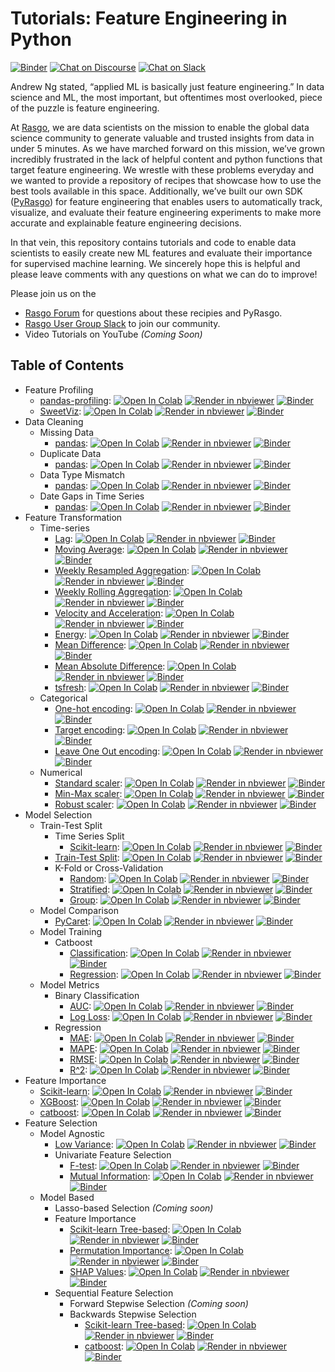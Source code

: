 # Tutorials: Feature Engineering in Python
[![Binder](https://mybinder.org/badge_logo.svg)](https://mybinder.org/v2/gh/rasgointelligence/feature-engineering-tutorials/main) [![Chat on Discourse](https://img.shields.io/discourse/status?server=https%3A%2F%2Fforum.rasgoml.com)](https://forum.rasgoml.com/) [![Chat on Slack](https://img.shields.io/badge/chat-on%20Slack-brightgreen.svg)](https://join.slack.com/t/rasgousergroup/shared_invite/zt-nytkq6np-ANEJvbUSbT2Gkvc8JICp3g)

Andrew Ng stated, “applied ML is basically just feature engineering.” In data science and ML, the most important, but oftentimes most overlooked, piece of the puzzle is feature engineering. 

At [Rasgo](https://www.rasgoml.com/), we are data scientists on the mission to enable the global data science community to generate valuable and trusted insights from data in under 5 minutes. As we have marched forward on this mission, we’ve grown incredibly frustrated in the lack of helpful content and python functions that target feature engineering. We wrestle with these problems everyday and we wanted to provide a repository of recipes that showcase how to use the best tools available in this space. Additionally, we’ve built our own SDK ([PyRasgo](https://github.com/rasgointelligence/pyrasgo/blob/main/tutorials/PyRasgo%20Tutorial.ipynb)) for feature engineering that enables users to automatically track, visualize, and evaluate their feature engineering experiments to make more accurate and explainable feature engineering decisions. 

In that vein, this repository contains tutorials and code to enable data scientists to easily create new ML features and evaluate their importance for supervised machine learning. We sincerely hope this is helpful and please leave comments with any questions on what we can do to improve!

Please join us on the 
* [Rasgo Forum](https://forum.rasgoml.com) for questions about these recipies and PyRasgo.
* [Rasgo User Group Slack](https://join.slack.com/t/rasgousergroup/shared_invite/zt-nytkq6np-ANEJvbUSbT2Gkvc8JICp3g) to join our community.
* Video Tutorials on YouTube _(Coming Soon)_

## Table of Contents
* Feature Profiling
    * [pandas-profiling](https://github.com/rasgointelligence/feature-engineering-tutorials/blob/main/feature-profiling/pandas-profiling.ipynb): [![Open In Colab](https://colab.research.google.com/assets/colab-badge.svg)](https://colab.research.google.com/github/rasgointelligence/feature-engineering-tutorials/blob/main/feature-profiling/pandas-profiling.ipynb) [![Render in nbviewer](https://github.com/jupyter/design/blob/master/logos/Badges/nbviewer_badge.svg)](https://nbviewer.jupyter.org/github/rasgointelligence/feature-engineering-tutorials/blob/main/feature-profiling/pandas-profiling.ipynb) [![Binder](https://mybinder.org/badge_logo.svg)](https://mybinder.org/v2/gh/rasgointelligence/feature-engineering-tutorials/main?filepath=feature-profiling/pandas-profiling.ipynb)
    * [SweetViz](https://github.com/rasgointelligence/feature-engineering-tutorials/blob/main/feature-profiling/SweetViz-profiling.ipynb): [![Open In Colab](https://colab.research.google.com/assets/colab-badge.svg)](https://colab.research.google.com/github/rasgointelligence/feature-engineering-tutorials/blob/main/feature-profiling/SweetViz-profiling.ipynb) [![Render in nbviewer](https://github.com/jupyter/design/blob/master/logos/Badges/nbviewer_badge.svg)](https://nbviewer.jupyter.org/github/rasgointelligence/feature-engineering-tutorials/blob/main/feature-profiling/SweetViz-profiling.ipynb) [![Binder](https://mybinder.org/badge_logo.svg)](https://mybinder.org/v2/gh/rasgointelligence/feature-engineering-tutorials/main?filepath=feature-profiling/SweetViz-profiling.ipynb)
* Data Cleaning
    * Missing Data
        * [pandas](https://github.com/rasgointelligence/feature-engineering-tutorials/blob/main/data-cleaning/pandas-missing-data.ipynb): [![Open In Colab](https://colab.research.google.com/assets/colab-badge.svg)](https://colab.research.google.com/github/rasgointelligence/feature-engineering-tutorials/blob/main/data-cleaning/pandas-missing-data.ipynb) [![Render in nbviewer](https://github.com/jupyter/design/blob/master/logos/Badges/nbviewer_badge.svg)](https://nbviewer.jupyter.org/github/rasgointelligence/feature-engineering-tutorials/blob/main/data-cleaning/pandas-missing-data.ipynb) [![Binder](https://mybinder.org/badge_logo.svg)](https://mybinder.org/v2/gh/rasgointelligence/feature-engineering-tutorials/main?filepath=data-cleaning/pandas-missing-data.ipynb)
    * Duplicate Data
        * [pandas](https://github.com/rasgointelligence/feature-engineering-tutorials/blob/main/data-cleaning/pandas-duplicate-data.ipynb): [![Open In Colab](https://colab.research.google.com/assets/colab-badge.svg)](https://colab.research.google.com/github/rasgointelligence/feature-engineering-tutorials/blob/main/data-cleaning/pandas-duplicate-data.ipynb) [![Render in nbviewer](https://github.com/jupyter/design/blob/master/logos/Badges/nbviewer_badge.svg)](https://nbviewer.jupyter.org/github/rasgointelligence/feature-engineering-tutorials/blob/main/data-cleaning/pandas-duplicate-data.ipynb) [![Binder](https://mybinder.org/badge_logo.svg)](https://mybinder.org/v2/gh/rasgointelligence/feature-engineering-tutorials/main?filepath=data-cleaning/pandas-duplicate-data.ipynb)
    * Data Type Mismatch
        * [pandas](https://github.com/rasgointelligence/feature-engineering-tutorials/blob/main/data-cleaning/pandas-data-type-mismatch.ipynb): [![Open In Colab](https://colab.research.google.com/assets/colab-badge.svg)](https://colab.research.google.com/github/rasgointelligence/feature-engineering-tutorials/blob/main/data-cleaning/pandas-data-type-mismatch.ipynb) [![Render in nbviewer](https://github.com/jupyter/design/blob/master/logos/Badges/nbviewer_badge.svg)](https://nbviewer.jupyter.org/github/rasgointelligence/feature-engineering-tutorials/blob/main/data-cleaning/pandas-data-type-mismatch.ipynb) [![Binder](https://mybinder.org/badge_logo.svg)](https://mybinder.org/v2/gh/rasgointelligence/feature-engineering-tutorials/main?filepath=data-cleaning/pandas-data-type-mismatch.ipynb)
    * Date Gaps in Time Series
        * [pandas](https://github.com/rasgointelligence/feature-engineering-tutorials/blob/main/data-cleaning/pandas-date-gaps.ipynb): [![Open In Colab](https://colab.research.google.com/assets/colab-badge.svg)](https://colab.research.google.com/github/rasgointelligence/feature-engineering-tutorials/blob/main/data-cleaning/pandas-date-gaps.ipynb) [![Render in nbviewer](https://github.com/jupyter/design/blob/master/logos/Badges/nbviewer_badge.svg)](https://nbviewer.jupyter.org/github/rasgointelligence/feature-engineering-tutorials/blob/main/data-cleaning/pandas-date-gaps.ipynb) [![Binder](https://mybinder.org/badge_logo.svg)](https://mybinder.org/v2/gh/rasgointelligence/feature-engineering-tutorials/main?filepath=data-cleaning/pandas-date-gaps.ipynb)
* Feature Transformation 
    * Time-series
        * [Lag](https://github.com/rasgointelligence/feature-engineering-tutorials/blob/main/feature-transformation/time-series/pandas-lag.ipynb): [![Open In Colab](https://colab.research.google.com/assets/colab-badge.svg)](https://colab.research.google.com/github/rasgointelligence/feature-engineering-tutorials/blob/main/feature-transformation/time-series/pandas-lag.ipynb) [![Render in nbviewer](https://github.com/jupyter/design/blob/master/logos/Badges/nbviewer_badge.svg)](https://nbviewer.jupyter.org/github/rasgointelligence/feature-engineering-tutorials/blob/main/feature-transformation/time-series/pandas-lag.ipynb) [![Binder](https://mybinder.org/badge_logo.svg)](https://mybinder.org/v2/gh/rasgointelligence/feature-engineering-tutorials/main?filepath=feature-transformation/time-series/pandas-lag.ipynb)
        * [Moving Average](https://github.com/rasgointelligence/feature-engineering-tutorials/blob/main/feature-transformation/time-series/pandas-moving-average.ipynb): [![Open In Colab](https://colab.research.google.com/assets/colab-badge.svg)](https://colab.research.google.com/github/rasgointelligence/feature-engineering-tutorials/blob/main/feature-transformation/time-series/pandas-moving-average.ipynb) [![Render in nbviewer](https://github.com/jupyter/design/blob/master/logos/Badges/nbviewer_badge.svg)](https://nbviewer.jupyter.org/github/rasgointelligence/feature-engineering-tutorials/blob/main/feature-transformation/time-series/pandas-moving-average.ipynb) [![Binder](https://mybinder.org/badge_logo.svg)](https://mybinder.org/v2/gh/rasgointelligence/feature-engineering-tutorials/main?filepath=feature-transformation/time-series/pandas-moving-average.ipynb)
        * [Weekly Resampled Aggregation](https://github.com/rasgointelligence/feature-engineering-tutorials/blob/main/feature-transformation/time-series/pandas-aggregate-weekly.ipynb): [![Open In Colab](https://colab.research.google.com/assets/colab-badge.svg)](https://colab.research.google.com/github/rasgointelligence/feature-engineering-tutorials/blob/main/feature-transformation/time-series/pandas-aggregate-weekly.ipynb) [![Render in nbviewer](https://github.com/jupyter/design/blob/master/logos/Badges/nbviewer_badge.svg)](https://nbviewer.jupyter.org/github/rasgointelligence/feature-engineering-tutorials/blob/main/feature-transformation/time-series/pandas-aggregate-weekly.ipynb) [![Binder](https://mybinder.org/badge_logo.svg)](https://mybinder.org/v2/gh/rasgointelligence/feature-engineering-tutorials/main?filepath=feature-transformation/time-series/pandas-aggregate-weekly.ipynb)
        * [Weekly Rolling Aggregation](https://github.com/rasgointelligence/feature-engineering-tutorials/blob/main/feature-transformation/time-series/pandas-aggregate-rolling-weekly.ipynb): [![Open In Colab](https://colab.research.google.com/assets/colab-badge.svg)](https://colab.research.google.com/github/rasgointelligence/feature-engineering-tutorials/blob/main/feature-transformation/time-series/pandas-aggregate-rolling-weekly.ipynb) [![Render in nbviewer](https://github.com/jupyter/design/blob/master/logos/Badges/nbviewer_badge.svg)](https://nbviewer.jupyter.org/github/rasgointelligence/feature-engineering-tutorials/blob/main/feature-transformation/time-series/pandas-aggregate-rolling-weekly.ipynb) [![Binder](https://mybinder.org/badge_logo.svg)](https://mybinder.org/v2/gh/rasgointelligence/feature-engineering-tutorials/main?filepath=feature-transformation/time-series/pandas-aggregate-rolling-weekly.ipynb)
        * [Velocity and Acceleration](https://github.com/rasgointelligence/feature-engineering-tutorials/blob/main/feature-transformation/time-series/pandas-velocity-acceleration.ipynb): [![Open In Colab](https://colab.research.google.com/assets/colab-badge.svg)](https://colab.research.google.com/github/rasgointelligence/feature-engineering-tutorials/blob/main/feature-transformation/time-series/pandas-velocity-acceleration.ipynb) [![Render in nbviewer](https://github.com/jupyter/design/blob/master/logos/Badges/nbviewer_badge.svg)](https://nbviewer.jupyter.org/github/rasgointelligence/feature-engineering-tutorials/blob/main/feature-transformation/time-series/pandas-velocity-acceleration.ipynb) [![Binder](https://mybinder.org/badge_logo.svg)](https://mybinder.org/v2/gh/rasgointelligence/feature-engineering-tutorials/main?filepath=feature-transformation/time-series/pandas-velocity-acceleration.ipynb)
        * [Energy](https://github.com/rasgointelligence/feature-engineering-tutorials/blob/main/feature-transformation/time-series/pandas-energy.ipynb): [![Open In Colab](https://colab.research.google.com/assets/colab-badge.svg)](https://colab.research.google.com/github/rasgointelligence/feature-engineering-tutorials/blob/main/feature-transformation/time-series/pandas-energy.ipynb) [![Render in nbviewer](https://github.com/jupyter/design/blob/master/logos/Badges/nbviewer_badge.svg)](https://nbviewer.jupyter.org/github/rasgointelligence/feature-engineering-tutorials/blob/main/feature-transformation/time-series/pandas-energy.ipynb) [![Binder](https://mybinder.org/badge_logo.svg)](https://mybinder.org/v2/gh/rasgointelligence/feature-engineering-tutorials/main?filepath=feature-transformation/time-series/pandas-energy.ipynb)
        * [Mean Difference](https://github.com/rasgointelligence/feature-engineering-tutorials/blob/main/feature-transformation/time-series/pandas-mean-difference.ipynb): [![Open In Colab](https://colab.research.google.com/assets/colab-badge.svg)](https://colab.research.google.com/github/rasgointelligence/feature-engineering-tutorials/blob/main/feature-transformation/time-series/pandas-mean-difference.ipynb) [![Render in nbviewer](https://github.com/jupyter/design/blob/master/logos/Badges/nbviewer_badge.svg)](https://nbviewer.jupyter.org/github/rasgointelligence/feature-engineering-tutorials/blob/main/feature-transformation/time-series/pandas-mean-difference.ipynb) [![Binder](https://mybinder.org/badge_logo.svg)](https://mybinder.org/v2/gh/rasgointelligence/feature-engineering-tutorials/main?filepath=feature-transformation/time-series/pandas-mean-difference.ipynb)
        * [Mean Absolute Difference](https://github.com/rasgointelligence/feature-engineering-tutorials/blob/main/feature-transformation/time-series/pandas-mean-absolute-difference.ipynb): [![Open In Colab](https://colab.research.google.com/assets/colab-badge.svg)](https://colab.research.google.com/github/rasgointelligence/feature-engineering-tutorials/blob/main/feature-transformation/time-series/pandas-mean-absolute-difference.ipynb) [![Render in nbviewer](https://github.com/jupyter/design/blob/master/logos/Badges/nbviewer_badge.svg)](https://nbviewer.jupyter.org/github/rasgointelligence/feature-engineering-tutorials/blob/main/feature-transformation/time-series/pandas-mean-absolute-difference.ipynb) [![Binder](https://mybinder.org/badge_logo.svg)](https://mybinder.org/v2/gh/rasgointelligence/feature-engineering-tutorials/main?filepath=feature-transformation/time-series/pandas-mean-absolute-difference.ipynb)
        * [tsfresh](https://github.com/rasgointelligence/feature-engineering-tutorials/blob/main/feature-transformation/time-series/tsfresh.ipynb): [![Open In Colab](https://colab.research.google.com/assets/colab-badge.svg)](https://colab.research.google.com/github/rasgointelligence/feature-engineering-tutorials/blob/main/feature-transformation/time-series/tsfresh.ipynb) [![Render in nbviewer](https://github.com/jupyter/design/blob/master/logos/Badges/nbviewer_badge.svg)](https://nbviewer.jupyter.org/github/rasgointelligence/feature-engineering-tutorials/blob/main/feature-transformation/time-series/tsfresh.ipynb) [![Binder](https://mybinder.org/badge_logo.svg)](https://mybinder.org/v2/gh/rasgointelligence/feature-engineering-tutorials/main?filepath=feature-transformation/time-series/tsfresh.ipynb)
    * Categorical
        * [One-hot encoding](https://github.com/rasgointelligence/feature-engineering-tutorials/blob/main/feature-transformation/categorical/one-hot-encoding.ipynb): [![Open In Colab](https://colab.research.google.com/assets/colab-badge.svg)](https://colab.research.google.com/github/rasgointelligence/feature-engineering-tutorials/blob/main/feature-transformation/categorical/one-hot-encoding.ipynb) [![Render in nbviewer](https://github.com/jupyter/design/blob/master/logos/Badges/nbviewer_badge.svg)](https://nbviewer.jupyter.org/github/rasgointelligence/feature-engineering-tutorials/blob/main/feature-transformation/categorical/one-hot-encoding.ipynb) [![Binder](https://mybinder.org/badge_logo.svg)](https://mybinder.org/v2/gh/rasgointelligence/feature-engineering-tutorials/main?filepath=feature-transformation/categorical/one-hot-encoding.ipynb)
        * [Target encoding](https://github.com/rasgointelligence/feature-engineering-tutorials/blob/main/feature-transformation/categorical/target-encoding.ipynb): [![Open In Colab](https://colab.research.google.com/assets/colab-badge.svg)](https://colab.research.google.com/github/rasgointelligence/feature-engineering-tutorials/blob/main/feature-transformation/categorical/target-encoding.ipynb) [![Render in nbviewer](https://github.com/jupyter/design/blob/master/logos/Badges/nbviewer_badge.svg)](https://nbviewer.jupyter.org/github/rasgointelligence/feature-engineering-tutorials/blob/main/feature-transformation/categorical/target-encoding.ipynb) [![Binder](https://mybinder.org/badge_logo.svg)](https://mybinder.org/v2/gh/rasgointelligence/feature-engineering-tutorials/main?filepath=feature-transformation/categorical/target-encoding.ipynb)
        * [Leave One Out encoding](https://github.com/rasgointelligence/feature-engineering-tutorials/blob/main/feature-transformation/categorical/leave-one-out-encoding.ipynb): [![Open In Colab](https://colab.research.google.com/assets/colab-badge.svg)](https://colab.research.google.com/github/rasgointelligence/feature-engineering-tutorials/blob/main/feature-transformation/categorical/leave-one-out-encoding.ipynb) [![Render in nbviewer](https://github.com/jupyter/design/blob/master/logos/Badges/nbviewer_badge.svg)](https://nbviewer.jupyter.org/github/rasgointelligence/feature-engineering-tutorials/blob/main/feature-transformation/categorical/leave-one-out-encoding.ipynb) [![Binder](https://mybinder.org/badge_logo.svg)](https://mybinder.org/v2/gh/rasgointelligence/feature-engineering-tutorials/main?filepath=feature-transformation/categorical/leave-one-out-encoding.ipynb)
    * Numerical
        * [Standard scaler](https://github.com/rasgointelligence/feature-engineering-tutorials/blob/main/feature-transformation/numerical/standard-scaler.ipynb): [![Open In Colab](https://colab.research.google.com/assets/colab-badge.svg)](https://colab.research.google.com/github/rasgointelligence/feature-engineering-tutorials/blob/main/feature-transformation/numerical/standard-scaler.ipynb) [![Render in nbviewer](https://github.com/jupyter/design/blob/master/logos/Badges/nbviewer_badge.svg)](https://nbviewer.jupyter.org/github/rasgointelligence/feature-engineering-tutorials/blob/main/feature-transformation/numerical/standard-scaler.ipynb) [![Binder](https://mybinder.org/badge_logo.svg)](https://mybinder.org/v2/gh/rasgointelligence/feature-engineering-tutorials/main?filepath=feature-transformation/numerical/standard-scaler.ipynb)
        * [Min-Max scaler](https://github.com/rasgointelligence/feature-engineering-tutorials/blob/main/feature-transformation/numerical/min-max-scaler.ipynb): [![Open In Colab](https://colab.research.google.com/assets/colab-badge.svg)](https://colab.research.google.com/github/rasgointelligence/feature-engineering-tutorials/blob/main/feature-transformation/numerical/min-max-scaler.ipynb) [![Render in nbviewer](https://github.com/jupyter/design/blob/master/logos/Badges/nbviewer_badge.svg)](https://nbviewer.jupyter.org/github/rasgointelligence/feature-engineering-tutorials/blob/main/feature-transformation/numerical/min-max-scaler.ipynb) [![Binder](https://mybinder.org/badge_logo.svg)](https://mybinder.org/v2/gh/rasgointelligence/feature-engineering-tutorials/main?filepath=feature-transformation/numerical/min-max-scaler.ipynb)
        * [Robust scaler](https://github.com/rasgointelligence/feature-engineering-tutorials/blob/main/feature-transformation/numerical/robust-scaler.ipynb): [![Open In Colab](https://colab.research.google.com/assets/colab-badge.svg)](https://colab.research.google.com/github/rasgointelligence/feature-engineering-tutorials/blob/main/feature-transformation/numerical/robust-scaler.ipynb) [![Render in nbviewer](https://github.com/jupyter/design/blob/master/logos/Badges/nbviewer_badge.svg)](https://nbviewer.jupyter.org/github/rasgointelligence/feature-engineering-tutorials/blob/main/feature-transformation/numerical/robust-scaler.ipynb) [![Binder](https://mybinder.org/badge_logo.svg)](https://mybinder.org/v2/gh/rasgointelligence/feature-engineering-tutorials/main?filepath=feature-transformation/numerical/robust-scaler.ipynb)
* Model Selection
    * Train-Test Split
        * Time Series Split
            * [Scikit-learn](https://github.com/rasgointelligence/feature-engineering-tutorials/blob/main/model-selection/sklearn-time-series-split.ipynb): [![Open In Colab](https://colab.research.google.com/assets/colab-badge.svg)](https://colab.research.google.com/github/rasgointelligence/feature-engineering-tutorials/blob/main/model-selection/sklearn-time-series-split.ipynb) [![Render in nbviewer](https://github.com/jupyter/design/blob/master/logos/Badges/nbviewer_badge.svg)](https://nbviewer.jupyter.org/github/rasgointelligence/feature-engineering-tutorials/blob/main/model-selection/sklearn-time-series-split.ipynb) [![Binder](https://mybinder.org/badge_logo.svg)](https://mybinder.org/v2/gh/rasgointelligence/feature-engineering-tutorials/main?filepath=model-selection/sklearn-time-series-split.ipynb)
        * [Train-Test Split](https://github.com/rasgointelligence/feature-engineering-tutorials/blob/main/model-selection/sklearn-train-test-split.ipynb): [![Open In Colab](https://colab.research.google.com/assets/colab-badge.svg)](https://colab.research.google.com/github/rasgointelligence/feature-engineering-tutorials/blob/main/model-selection/sklearn-train-test-split.ipynb) [![Render in nbviewer](https://github.com/jupyter/design/blob/master/logos/Badges/nbviewer_badge.svg)](https://nbviewer.jupyter.org/github/rasgointelligence/feature-engineering-tutorials/blob/main/model-selection/sklearn-train-test-split.ipynb) [![Binder](https://mybinder.org/badge_logo.svg)](https://mybinder.org/v2/gh/rasgointelligence/feature-engineering-tutorials/main?filepath=model-selection/sklearn-train-test-split.ipynb)
        * K-Fold or Cross-Validation
            * [Random](https://github.com/rasgointelligence/feature-engineering-tutorials/blob/main/model-selection/sklearn-cross-validation-split.ipynb): [![Open In Colab](https://colab.research.google.com/assets/colab-badge.svg)](https://colab.research.google.com/github/rasgointelligence/feature-engineering-tutorials/blob/main/model-selection/sklearn-cross-validation-split.ipynb) [![Render in nbviewer](https://github.com/jupyter/design/blob/master/logos/Badges/nbviewer_badge.svg)](https://nbviewer.jupyter.org/github/rasgointelligence/feature-engineering-tutorials/blob/main/model-selection/sklearn-cross-validation-split.ipynb) [![Binder](https://mybinder.org/badge_logo.svg)](https://mybinder.org/v2/gh/rasgointelligence/feature-engineering-tutorials/main?filepath=model-selection/sklearn-cross-validation-split.ipynb)
            * [Stratified](https://github.com/rasgointelligence/feature-engineering-tutorials/blob/main/model-selection/sklearn-stratified-cross-validation-split.ipynb): [![Open In Colab](https://colab.research.google.com/assets/colab-badge.svg)](https://colab.research.google.com/github/rasgointelligence/feature-engineering-tutorials/blob/main/model-selection/sklearn-stratified-cross-validation-split.ipynb) [![Render in nbviewer](https://github.com/jupyter/design/blob/master/logos/Badges/nbviewer_badge.svg)](https://nbviewer.jupyter.org/github/rasgointelligence/feature-engineering-tutorials/blob/main/model-selection/sklearn-stratified-cross-validation-split.ipynb) [![Binder](https://mybinder.org/badge_logo.svg)](https://mybinder.org/v2/gh/rasgointelligence/feature-engineering-tutorials/main?filepath=model-selection/sklearn-stratified-cross-validation-split.ipynb)
            * [Group](https://github.com/rasgointelligence/feature-engineering-tutorials/blob/main/model-selection/sklearn-group-cross-validation-split.ipynb): [![Open In Colab](https://colab.research.google.com/assets/colab-badge.svg)](https://colab.research.google.com/github/rasgointelligence/feature-engineering-tutorials/blob/main/model-selection/sklearn-group-cross-validation-split.ipynb) [![Render in nbviewer](https://github.com/jupyter/design/blob/master/logos/Badges/nbviewer_badge.svg)](https://nbviewer.jupyter.org/github/rasgointelligence/feature-engineering-tutorials/blob/main/model-selection/sklearn-group-cross-validation-split.ipynb) [![Binder](https://mybinder.org/badge_logo.svg)](https://mybinder.org/v2/gh/rasgointelligence/feature-engineering-tutorials/main?filepath=model-selection/sklearn-group-cross-validation-split.ipynb)
    * Model Comparison
        * [PyCaret](https://github.com/rasgointelligence/feature-engineering-tutorials/blob/main/model-selection/model-comparison/pycaret-comparison.ipynb): [![Open In Colab](https://colab.research.google.com/assets/colab-badge.svg)](https://colab.research.google.com/github/rasgointelligence/feature-engineering-tutorials/blob/main/model-selection/model-comparison/pycaret-comparison.ipynb) [![Render in nbviewer](https://github.com/jupyter/design/blob/master/logos/Badges/nbviewer_badge.svg)](https://nbviewer.jupyter.org/github/rasgointelligence/feature-engineering-tutorials/blob/main/model-selection/model-comparison/pycaret-comparison.ipynb) [![Binder](https://mybinder.org/badge_logo.svg)](https://mybinder.org/v2/gh/rasgointelligence/feature-engineering-tutorials/main?filepath=model-selection/model-comparison/pycaret-comparison.ipynb)
    * Model Training
        * Catboost
            * [Classification](https://github.com/rasgointelligence/feature-engineering-tutorials/blob/main/model-selection/model-training/catboost-classification.ipynb): [![Open In Colab](https://colab.research.google.com/assets/colab-badge.svg)](https://colab.research.google.com/github/rasgointelligence/feature-engineering-tutorials/blob/main/model-selection/model-training/catboost-classification.ipynb) [![Render in nbviewer](https://github.com/jupyter/design/blob/master/logos/Badges/nbviewer_badge.svg)](https://nbviewer.jupyter.org/github/rasgointelligence/feature-engineering-tutorials/blob/main/model-selection/model-training/catboost-classification.ipynb) [![Binder](https://mybinder.org/badge_logo.svg)](https://mybinder.org/v2/gh/rasgointelligence/feature-engineering-tutorials/main?filepath=model-selection/model-training/catboost-classification.ipynb)
            * [Regression](https://github.com/rasgointelligence/feature-engineering-tutorials/blob/main/model-selection/model-training/catboost-regression.ipynb): [![Open In Colab](https://colab.research.google.com/assets/colab-badge.svg)](https://colab.research.google.com/github/rasgointelligence/feature-engineering-tutorials/blob/main/model-selection/model-training/catboost-regression.ipynb) [![Render in nbviewer](https://github.com/jupyter/design/blob/master/logos/Badges/nbviewer_badge.svg)](https://nbviewer.jupyter.org/github/rasgointelligence/feature-engineering-tutorials/blob/main/model-selection/model-training/catboost-regression.ipynb) [![Binder](https://mybinder.org/badge_logo.svg)](https://mybinder.org/v2/gh/rasgointelligence/feature-engineering-tutorials/main?filepath=model-selection/model-training/catboost-regression.ipynb)
    * Model Metrics
        * Binary Classification
            * [AUC](https://github.com/rasgointelligence/feature-engineering-tutorials/blob/main/model-selection/model-metrics/catboost-categorical-AUC.ipynb): [![Open In Colab](https://colab.research.google.com/assets/colab-badge.svg)](https://colab.research.google.com/github/rasgointelligence/feature-engineering-tutorials/blob/main/model-selection/model-metrics/catboost-categorical-AUC.ipynb) [![Render in nbviewer](https://github.com/jupyter/design/blob/master/logos/Badges/nbviewer_badge.svg)](https://nbviewer.jupyter.org/github/rasgointelligence/feature-engineering-tutorials/blob/main/model-selection/model-metrics/catboost-categorical-AUC.ipynb) [![Binder](https://mybinder.org/badge_logo.svg)](https://mybinder.org/v2/gh/rasgointelligence/feature-engineering-tutorials/main?filepath=model-selection/model-metrics/catboost-categorical-AUC.ipynb)
            * [Log Loss](https://github.com/rasgointelligence/feature-engineering-tutorials/blob/main/model-selection/model-metrics/catboost-categorical-logloss.ipynb): [![Open In Colab](https://colab.research.google.com/assets/colab-badge.svg)](https://colab.research.google.com/github/rasgointelligence/feature-engineering-tutorials/blob/main/model-selection/model-metrics/catboost-categorical-logloss.ipynb) [![Render in nbviewer](https://github.com/jupyter/design/blob/master/logos/Badges/nbviewer_badge.svg)](https://nbviewer.jupyter.org/github/rasgointelligence/feature-engineering-tutorials/blob/main/model-selection/model-metrics/catboost-categorical-logloss.ipynb) [![Binder](https://mybinder.org/badge_logo.svg)](https://mybinder.org/v2/gh/rasgointelligence/feature-engineering-tutorials/main?filepath=model-selection/model-metrics/catboost-categorical-logloss.ipynb)
        * Regression
            * [MAE](https://github.com/rasgointelligence/feature-engineering-tutorials/blob/main/model-selection/model-metrics/catboost-regression-mae.ipynb): [![Open In Colab](https://colab.research.google.com/assets/colab-badge.svg)](https://colab.research.google.com/github/rasgointelligence/feature-engineering-tutorials/blob/main/model-selection/model-metrics/catboost-regression-mae.ipynb) [![Render in nbviewer](https://github.com/jupyter/design/blob/master/logos/Badges/nbviewer_badge.svg)](https://nbviewer.jupyter.org/github/rasgointelligence/feature-engineering-tutorials/blob/main/model-selection/model-metrics/catboost-regression-mae.ipynb) [![Binder](https://mybinder.org/badge_logo.svg)](https://mybinder.org/v2/gh/rasgointelligence/feature-engineering-tutorials/main?filepath=model-selection/model-metrics/catboost-regression-mae.ipynb)
            * [MAPE](https://github.com/rasgointelligence/feature-engineering-tutorials/blob/main/model-selection/model-metrics/catboost-regression-mape.ipynb): [![Open In Colab](https://colab.research.google.com/assets/colab-badge.svg)](https://colab.research.google.com/github/rasgointelligence/feature-engineering-tutorials/blob/main/model-selection/model-metrics/catboost-regression-mape.ipynb) [![Render in nbviewer](https://github.com/jupyter/design/blob/master/logos/Badges/nbviewer_badge.svg)](https://nbviewer.jupyter.org/github/rasgointelligence/feature-engineering-tutorials/blob/main/model-selection/model-metrics/catboost-regression-mape.ipynb) [![Binder](https://mybinder.org/badge_logo.svg)](https://mybinder.org/v2/gh/rasgointelligence/feature-engineering-tutorials/main?filepath=model-selection/model-metrics/catboost-regression-mape.ipynb)
            * [RMSE](https://github.com/rasgointelligence/feature-engineering-tutorials/blob/main/model-selection/model-metrics/catboost-regression-rmse.ipynb): [![Open In Colab](https://colab.research.google.com/assets/colab-badge.svg)](https://colab.research.google.com/github/rasgointelligence/feature-engineering-tutorials/blob/main/model-selection/model-metrics/catboost-regression-rmse.ipynb) [![Render in nbviewer](https://github.com/jupyter/design/blob/master/logos/Badges/nbviewer_badge.svg)](https://nbviewer.jupyter.org/github/rasgointelligence/feature-engineering-tutorials/blob/main/model-selection/model-metrics/catboost-regression-rmse.ipynb) [![Binder](https://mybinder.org/badge_logo.svg)](https://mybinder.org/v2/gh/rasgointelligence/feature-engineering-tutorials/main?filepath=model-selection/model-metrics/catboost-regression-rmse.ipynb)
            * [R^2](https://github.com/rasgointelligence/feature-engineering-tutorials/blob/main/model-selection/model-metrics/catboost-regression-r2.ipynb): [![Open In Colab](https://colab.research.google.com/assets/colab-badge.svg)](https://colab.research.google.com/github/rasgointelligence/feature-engineering-tutorials/blob/main/model-selection/model-metrics/catboost-regression-r2.ipynb) [![Render in nbviewer](https://github.com/jupyter/design/blob/master/logos/Badges/nbviewer_badge.svg)](https://nbviewer.jupyter.org/github/rasgointelligence/feature-engineering-tutorials/blob/main/model-selection/model-metrics/catboost-regression-r2.ipynb) [![Binder](https://mybinder.org/badge_logo.svg)](https://mybinder.org/v2/gh/rasgointelligence/feature-engineering-tutorials/main?filepath=model-selection/model-metrics/catboost-regression-r2.ipynb)
* Feature Importance
     * [Scikit-learn](https://github.com/rasgointelligence/feature-engineering-tutorials/blob/main/feature-importance/Sklearn%20Feature%20Importance.ipynb): [![Open In Colab](https://colab.research.google.com/assets/colab-badge.svg)](https://colab.research.google.com/github/rasgointelligence/feature-engineering-tutorials/blob/main/feature-importance/Sklearn%20Feature%20Importance.ipynb) [![Render in nbviewer](https://github.com/jupyter/design/blob/master/logos/Badges/nbviewer_badge.svg)](https://nbviewer.jupyter.org/github/rasgointelligence/feature-engineering-tutorials/blob/main/feature-importance/Sklearn%20Feature%20Importance.ipynb) [![Binder](https://mybinder.org/badge_logo.svg)](https://mybinder.org/v2/gh/rasgointelligence/feature-engineering-tutorials/main?filepath=feature-importance/Sklearn%20Feature%20Importance.ipynb)
     * [XGBoost](https://github.com/rasgointelligence/feature-engineering-tutorials/blob/main/feature-importance/XGBoost%20Feature%20Importance.ipynb): [![Open In Colab](https://colab.research.google.com/assets/colab-badge.svg)](https://colab.research.google.com/github/rasgointelligence/feature-engineering-tutorials/blob/main/feature-importance/XGBoost%20Feature%20Importance.ipynb) [![Render in nbviewer](https://github.com/jupyter/design/blob/master/logos/Badges/nbviewer_badge.svg)](https://nbviewer.jupyter.org/github/rasgointelligence/feature-engineering-tutorials/blob/main/feature-importance/XGBoost%20Feature%20Importance.ipynb) [![Binder](https://mybinder.org/badge_logo.svg)](https://mybinder.org/v2/gh/rasgointelligence/feature-engineering-tutorials/main?filepath=feature-importance/XGBoost%20Feature%20Importance.ipynb)
     * [catboost](https://github.com/rasgointelligence/feature-engineering-tutorials/blob/main/feature-importance/Catboost%20Feature%20Importance.ipynb): [![Open In Colab](https://colab.research.google.com/assets/colab-badge.svg)](https://colab.research.google.com/github/rasgointelligence/feature-engineering-tutorials/blob/main/feature-importance/Catboost%20Feature%20Importance.ipynb) [![Render in nbviewer](https://github.com/jupyter/design/blob/master/logos/Badges/nbviewer_badge.svg)](https://nbviewer.jupyter.org/github/rasgointelligence/feature-engineering-tutorials/blob/main/feature-importance/Catboost%20Feature%20Importance.ipynb) [![Binder](https://mybinder.org/badge_logo.svg)](https://mybinder.org/v2/gh/rasgointelligence/feature-engineering-tutorials/main?filepath=feature-importance/Catboost%20Feature%20Importance.ipynb)
* Feature Selection
    * Model Agnostic
        * [Low Variance](https://github.com/rasgointelligence/feature-engineering-tutorials/blob/main/feature-selection/model-agnostic/Low%20Variance.ipynb): [![Open In Colab](https://colab.research.google.com/assets/colab-badge.svg)](https://colab.research.google.com/github/rasgointelligence/feature-engineering-tutorials/blob/main/feature-selection/model-agnostic/Low%20Variance.ipynb) [![Render in nbviewer](https://github.com/jupyter/design/blob/master/logos/Badges/nbviewer_badge.svg)](https://nbviewer.jupyter.org/github/rasgointelligence/feature-engineering-tutorials/blob/main/feature-selection/model-agnostic/Low%20Variance.ipynb) [![Binder](https://mybinder.org/badge_logo.svg)](https://mybinder.org/v2/gh/rasgointelligence/feature-engineering-tutorials/main?filepath=feature-selection/model-agnostic/Low%20Variance.ipynb)
        * Univariate Feature Selection
            * [F-test](https://github.com/rasgointelligence/feature-engineering-tutorials/blob/main/feature-selection/model-agnostic/F%20Test.ipynb): [![Open In Colab](https://colab.research.google.com/assets/colab-badge.svg)](https://colab.research.google.com/github/rasgointelligence/feature-engineering-tutorials/blob/main/feature-selection/model-agnostic/F%20Test.ipynb) [![Render in nbviewer](https://github.com/jupyter/design/blob/master/logos/Badges/nbviewer_badge.svg)](https://nbviewer.jupyter.org/github/rasgointelligence/feature-engineering-tutorials/blob/main/feature-selection/model-agnostic/F%20Test.ipynb) [![Binder](https://mybinder.org/badge_logo.svg)](https://mybinder.org/v2/gh/rasgointelligence/feature-engineering-tutorials/main?filepath=feature-selection/model-agnostic/F%20Test.ipynb)
            * [Mutual Information](https://github.com/rasgointelligence/feature-engineering-tutorials/blob/main/feature-selection/model-agnostic/Mutual%20Information.ipynb):  [![Open In Colab](https://colab.research.google.com/assets/colab-badge.svg)](https://colab.research.google.com/github/rasgointelligence/feature-engineering-tutorials/blob/main/feature-selection/model-agnostic/Mutual%20Information.ipynb) [![Render in nbviewer](https://github.com/jupyter/design/blob/master/logos/Badges/nbviewer_badge.svg)](https://nbviewer.jupyter.org/github/rasgointelligence/feature-engineering-tutorials/blob/main/feature-selection/model-agnostic/Mutual%20Information.ipynb) [![Binder](https://mybinder.org/badge_logo.svg)](https://mybinder.org/v2/gh/rasgointelligence/feature-engineering-tutorials/main?filepath=feature-selection/model-agnostic/Mutual%20Information.ipynb)
    * Model Based
        * Lasso-based Selection _(Coming soon)_
        * Feature Importance
            * [Scikit-learn Tree-based](https://github.com/rasgointelligence/feature-engineering-tutorials/blob/main/feature-selection/model-based/sklearn-feature-selection-gini.ipynb): [![Open In Colab](https://colab.research.google.com/assets/colab-badge.svg)](https://colab.research.google.com/github/rasgointelligence/feature-engineering-tutorials/blob/main/feature-selection/model-based/sklearn-feature-selection-gini.ipynb) [![Render in nbviewer](https://github.com/jupyter/design/blob/master/logos/Badges/nbviewer_badge.svg)](https://nbviewer.jupyter.org/github/rasgointelligence/feature-engineering-tutorials/blob/main/feature-selection/model-based/sklearn-feature-selection-gini.ipynb) [![Binder](https://mybinder.org/badge_logo.svg)](https://mybinder.org/v2/gh/rasgointelligence/feature-engineering-tutorials/main?filepath=feature-selection/model-based/sklearn-feature-selection-gini.ipynb)
            * [Permutation Importance](https://github.com/rasgointelligence/feature-engineering-tutorials/blob/main/feature-selection/model-based/sklearn-feature-selection-permutation.ipynb): [![Open In Colab](https://colab.research.google.com/assets/colab-badge.svg)](https://colab.research.google.com/github/rasgointelligence/feature-engineering-tutorials/blob/main/feature-selection/model-based/sklearn-feature-selection-permutation.ipynb) [![Render in nbviewer](https://github.com/jupyter/design/blob/master/logos/Badges/nbviewer_badge.svg)](https://nbviewer.jupyter.org/github/rasgointelligence/feature-engineering-tutorials/blob/main/feature-selection/model-based/sklearn-feature-selection-permutation.ipynb) [![Binder](https://mybinder.org/badge_logo.svg)](https://mybinder.org/v2/gh/rasgointelligence/feature-engineering-tutorials/main?filepath=feature-selection/model-based/sklearn-feature-selection-permutation.ipynb)
            * [SHAP Values](https://github.com/rasgointelligence/feature-engineering-tutorials/blob/main/feature-selection/model-based/sklearn-feature-selection-shap.ipynb): [![Open In Colab](https://colab.research.google.com/assets/colab-badge.svg)](https://colab.research.google.com/github/rasgointelligence/feature-engineering-tutorials/blob/main/feature-selection/model-based/sklearn-feature-selection-shap.ipynb) [![Render in nbviewer](https://github.com/jupyter/design/blob/master/logos/Badges/nbviewer_badge.svg)](https://nbviewer.jupyter.org/github/rasgointelligence/feature-engineering-tutorials/blob/main/feature-selection/model-based/sklearn-feature-selection-shap.ipynb) [![Binder](https://mybinder.org/badge_logo.svg)](https://mybinder.org/v2/gh/rasgointelligence/feature-engineering-tutorials/main?filepath=feature-selection/model-based/sklearn-feature-selection-shap.ipynb)
        * Sequential Feature Selection
            * Forward Stepwise Selection _(Coming soon)_
            * Backwards Stepwise Selection
                * [Scikit-learn Tree-based](https://github.com/rasgointelligence/feature-engineering-tutorials/blob/main/feature-selection/model-based/sequential-feature-selection/sklearn-backward-stepwise-selection.ipynb): [![Open In Colab](https://colab.research.google.com/assets/colab-badge.svg)](https://colab.research.google.com/github/rasgointelligence/feature-engineering-tutorials/blob/main/feature-selection/model-based/sequential-feature-selection/sklearn-backward-stepwise-selection.ipynb) [![Render in nbviewer](https://github.com/jupyter/design/blob/master/logos/Badges/nbviewer_badge.svg)](https://nbviewer.jupyter.org/github/rasgointelligence/feature-engineering-tutorials/blob/main/feature-selection/model-based/sklearn-backward-stepwise-selection.ipynb) [![Binder](https://mybinder.org/badge_logo.svg)](https://mybinder.org/v2/gh/rasgointelligence/feature-engineering-tutorials/main?filepath=feature-selection/model-based/sequential-feature-selection/sklearn-backward-stepwise-selection.ipynb)
                * [catboost](https://github.com/rasgointelligence/feature-engineering-tutorials/blob/main/feature-selection/model-based/sequential-feature-selection/catboost-backward-stepwise-selection.ipynb): [![Open In Colab](https://colab.research.google.com/assets/colab-badge.svg)](https://colab.research.google.com/github/rasgointelligence/feature-engineering-tutorials/blob/main/feature-selection/model-based/sequential-feature-selection/catboost-backward-stepwise-selection.ipynb) [![Render in nbviewer](https://github.com/jupyter/design/blob/master/logos/Badges/nbviewer_badge.svg)](https://nbviewer.jupyter.org/github/rasgointelligence/feature-engineering-tutorials/blob/main/feature-selection/model-based/sequential-feature-selection/catboost-backward-stepwise-selection.ipynb) [![Binder](https://mybinder.org/badge_logo.svg)](https://mybinder.org/v2/gh/rasgointelligence/feature-engineering-tutorials/main?filepath=feature-selection/model-based/sequential-feature-selection/catboost-backward-stepwise-selection.ipynb)

          
